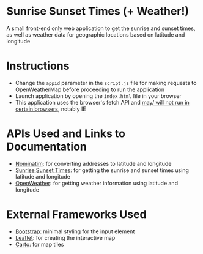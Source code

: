 # Sunrise Sunset Times (+ Weather!)
A small front-end only web application to get the sunrise and sunset times, as well as weather data for geographic locations based on latitude and longitude

# Instructions
- Change the `appid` parameter in the `script.js` file for making requests to OpenWeatherMap before proceeding to run the application
- Launch application by opening the `index.html` file in your browser
- This application uses the browser's fetch API and [may/ will not run in certain browsers](https://caniuse.com/?search=fetch), notably IE

# APIs Used and Links to Documentation
- [Nominatim](https://nominatim.org/release-docs/develop/api/Search/): for converting addresses to latitude and longitude
- [Sunrise Sunset Times](https://sunrise-sunset.org/api): for getting the sunrise and sunset times using latitude and longitude
- [OpenWeather](https://openweathermap.org/current): for getting weather information using latitude and longitude

# External Frameworks Used
- [Bootstrap](https://getbootstrap.com/): minimal styling for the input element
- [Leaflet](https://leafletjs.com/): for creating the interactive map
- [Carto](https://carto.com/attribution/): for map tiles

